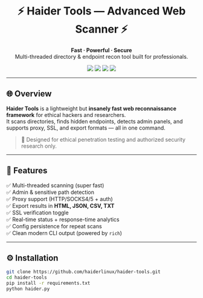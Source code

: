 <h1 align="center">⚡ Haider Tools — Advanced Web Scanner ⚡</h1>

<p align="center">
  <b>Fast · Powerful · Secure</b><br>
  Multi-threaded directory & endpoint recon tool built for professionals.
</p>

<p align="center">
  <img src="https://img.shields.io/badge/Python-3.7%2B-blue?logo=python&logoColor=white" />
  <img src="https://img.shields.io/badge/License-MIT-green?logo=open-source-initiative&logoColor=white" />
  <img src="https://img.shields.io/badge/Status-Active%20Development-orange" />
  <img src="https://img.shields.io/github/stars/haiderlinux/haider-tools?style=social" />
</p>

---

## 🌐 Overview

**Haider Tools** is a lightweight but **insanely fast web reconnaissance framework** for ethical hackers and researchers.  
It scans directories, finds hidden endpoints, detects admin panels, and supports proxy, SSL, and export formats — all in one command.

> 🧠 Designed for ethical penetration testing and authorized security research only.

---

## 🚀 Features

✅ Multi-threaded scanning (super fast)  
✅ Admin & sensitive path detection  
✅ Proxy support (HTTP/SOCKS4/5 + auth)  
✅ Export results in **HTML, JSON, CSV, TXT**  
✅ SSL verification toggle  
✅ Real-time status + response-time analytics  
✅ Config persistence for repeat scans  
✅ Clean modern CLI output (powered by `rich`)

---

## ⚙️ Installation

```bash
git clone https://github.com/haiderlinux/haider-tools.git
cd haider-tools
pip install -r requirements.txt
python haider.py
